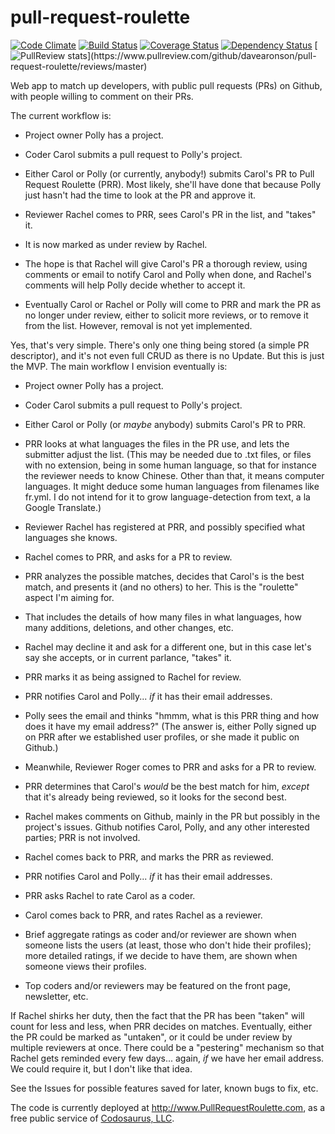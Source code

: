 pull-request-roulette
=====================

[![Code Climate](https://codeclimate.com/github/davearonson/pull-request-roulette.png)](https://codeclimate.com/github/davearonson/pull-request-roulette)
[![Build Status](https://travis-ci.org/davearonson/pull-request-roulette.png)](https://travis-ci.org/davearonson/pull-request-roulette)
[![Coverage Status](https://coveralls.io/repos/davearonson/pull-request-roulette/badge.png?branch=master)](https://coveralls.io/r/davearonson/pull-request-roulette?branch=master)
[![Dependency Status](https://gemnasium.com/davearonson/pull-request-roulette.svg)](https://gemnasium.com/davearonson/pull-request-roulette)
[![PullReview stats](https://www.pullreview.com/github/davearonson/pull-request-roulette/badges/master.svg?)](https://www.pullreview.com/github/davearonson/pull-request-roulette/reviews/master)

Web app to match up developers, with public pull requests (PRs) on Github, with
people willing to comment on their PRs.

The current workflow is:

- Project owner Polly has a project.

- Coder Carol submits a pull request to Polly's project.

- Either Carol or Polly (or currently, anybody!) submits Carol's PR to Pull
  Request Roulette (PRR).  Most likely, she'll have done that because Polly
  just hasn't had the time to look at the PR and approve it.

- Reviewer Rachel comes to PRR, sees Carol's PR in the list, and "takes" it.

- It is now marked as under review by Rachel.

- The hope is that Rachel will give Carol's PR a thorough review, using
  comments or email to notify Carol and Polly when done, and Rachel's comments
  will help Polly decide whether to accept it.

- Eventually Carol or Rachel or Polly will come to PRR and mark the PR as no
  longer under review, either to solicit more reviews, or to remove it from the
  list.  However, removal is not yet implemented.

Yes, that's very simple.  There's only one thing being stored (a simple PR
descriptor), and it's not even full CRUD as there is no Update.  But this is
just the MVP.  The main workflow I envision eventually is:

- Project owner Polly has a project.

- Coder Carol submits a pull request to Polly's project.

- Either Carol or Polly (or *maybe* anybody) submits Carol's PR to PRR.

- PRR looks at what languages the files in the PR use, and lets the submitter
  adjust the list.  (This may be needed due to .txt files, or files with no
  extension, being in some human language, so that for instance the reviewer
  needs to know Chinese.  Other than that, it means computer languages.  It
  might deduce some human languages from filenames like fr.yml.  I do not
  intend for it to grow language-detection from text, a la Google Translate.)

- Reviewer Rachel has registered at PRR, and possibly specified what languages
  she knows.

- Rachel comes to PRR, and asks for a PR to review.

- PRR analyzes the possible matches, decides that Carol's is the best match,
  and presents it (and no others) to her.  This is the "roulette" aspect I'm
  aiming for.

- That includes the details of how many files in what languages, how many
  additions, deletions, and other changes, etc.

- Rachel may decline it and ask for a different one, but in this case let's say
  she accepts, or in current parlance, "takes" it.

- PRR marks it as being assigned to Rachel for review.

- PRR notifies Carol and Polly... *if* it has their email addresses.

- Polly sees the email and thinks "hmmm, what is this PRR thing and how does it
  have my email address?"  (The answer is, either Polly signed up on PRR after
  we established user profiles, or she made it public on Github.)

- Meanwhile, Reviewer Roger comes to PRR and asks for a PR to review.

- PRR determines that Carol's *would* be the best match for him, *except* that
  it's already being reviewed, so it looks for the second best.

- Rachel makes comments on Github, mainly in the PR but possibly in the
  project's issues.  Github notifies Carol, Polly, and any other interested
  parties; PRR is not involved.

- Rachel comes back to PRR, and marks the PRR as reviewed.

- PRR notifies Carol and Polly... *if* it has their email addresses.

- PRR asks Rachel to rate Carol as a coder.

- Carol comes back to PRR, and rates Rachel as a reviewer.

- Brief aggregate ratings as coder and/or reviewer are shown when someone lists
  the users (at least, those who don't hide their profiles); more detailed
  ratings, if we decide to have them, are shown when someone views their
  profiles.

- Top coders and/or reviewers may be featured on the front page, newsletter,
  etc.

If Rachel shirks her duty, then the fact that the PR has been "taken" will
count for less and less, when PRR decides on matches.  Eventually, either the
PR could be marked as "untaken", or it could be under review by multiple
reviewers at once.  There could be a "pestering" mechanism so that Rachel gets
reminded every few days... again, *if* we have her email address.  We could
require it, but I don't like that idea.

See the Issues for possible features saved for later, known bugs to fix, etc.

The code is currently deployed at http://www.PullRequestRoulette.com, as a free
public service of [Codosaurus, LLC](http://www.Codosaur.us).
